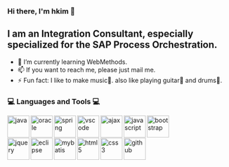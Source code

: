 ### Hi there, I'm hkim 👋

## I am an Integration Consultant, especially specialized for the SAP Process Orchestration.

- 🌱 I’m currently learning WebMethods.
- 📫 If you want to reach me, please just mail me.
- ⚡ Fun fact: I like to make music🎹. also like playing guitar🎸 and drums🥁.

### 💻 Languages and Tools 💻

<img align="left" alt="java" width="50px" src="https://hkim25.github.io/assets/images/icons/java-horizontal.png" />
<img align="left" alt="oracle" width="50px" src="https://hkim25.github.io/assets/images/icons/oracle.png" />
<img align="left" alt="spring" width="50px" src="https://hkim25.github.io/assets/images/icons/spring-framework.png" />
<img align="left" alt="vscode" width="50px" src="https://hkim25.github.io/assets/images/icons/visual-studio-code.png" />
<img align="left" alt="ajax" width="50px" src="https://hkim25.github.io/assets/images/icons/ajax.png" />
<img align="left" alt="javascript" width="50px" src="https://hkim25.github.io/assets/images/icons/javascript.png" />
<img align="left" alt="bootstrap" width="50px" src="https://hkim25.github.io/assets/images/icons/bootstrap.png" />
<br><br><br>
<img align="left" alt="jquery" width="50px" src="https://hkim25.github.io/assets/images/icons/jquery-vertical.png" />
<img align="left" alt="eclipse" width="50px" src="https://hkim25.github.io/assets/images/icons/eclipse-icon.png" />
<img align="left" alt="mybatis" width="50px" src="https://hkim25.github.io/assets/images/icons/mybatis.png" />
<img align="left" alt="html5" width="50px" src="https://hkim25.github.io/assets/images/icons/html5.png" />
<img align="left" alt="css3" width="50px" src="https://hkim25.github.io/assets/images/icons/css3.png" />
<img align="left" alt="github" width="50px" src="https://hkim25.github.io/assets/images/icons/github.png" />




<!--
**hkim25/hkim25** is a ✨ _special_ ✨ repository because its `README.md` (this file) appears on your GitHub profile.

Here are some ideas to get you started:


-->
